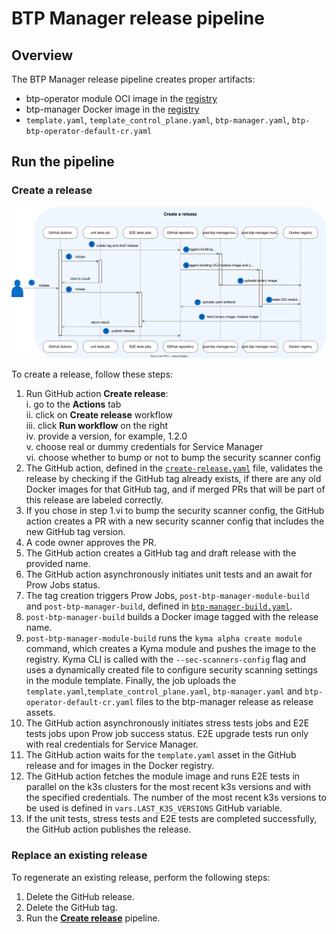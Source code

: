 # BTP Manager release pipeline

## Overview

The BTP Manager release pipeline creates proper artifacts:
 - btp-operator module OCI image in the [registry](https://console.cloud.google.com/artifacts/docker/kyma-project/europe/prod/btp-manager)
 - btp-manager Docker image in the [registry](https://console.cloud.google.com/artifacts/docker/kyma-project/europe/prod/unsigned%2Fcomponent-descriptors%2Fkyma.project.io%2Fmodule%2Fbtp-operator)
 - `template.yaml`, `template_control_plane.yaml`, `btp-manager.yaml`, `btp-btp-operator-default-cr.yaml`

## Run the pipeline

### Create a release

![Release diagram](../assets/release.svg)

To create a release, follow these steps:

1. Run GitHub action **Create release**:  
   i.  go to the **Actions** tab  
   ii. click on **Create release** workflow   
   iii. click  **Run workflow** on the right  
   iv. provide a version, for example, 1.2.0  
   v. choose real or dummy credentials for Service Manager  
   vi. choose whether to bump or not to bump the security scanner config
2. The GitHub action, defined in the [`create-release.yaml`](/.github/workflows/create-release.yaml) file, validates the release by checking if the GitHub tag already exists, if there are any old Docker images for that GitHub tag, and if merged PRs that will be part of this release are labeled correctly.
3. If you chose in step 1.vi to bump the security scanner config, the GitHub action creates a PR with a new security scanner config that includes the new GitHub tag version.
4. A code owner approves the PR. 
5. The GitHub action creates a GitHub tag and draft release with the provided name.
6. The GitHub action asynchronously initiates unit tests and an await for Prow Jobs status.
7. The tag creation triggers Prow Jobs, `post-btp-manager-module-build` and `post-btp-manager-build`, defined in [`btp-manager-build.yaml`](https://github.com/kyma-project/test-infra/blob/main/prow/jobs/kyma-project/btp-manager/btp-manager-build.yaml).
8. `post-btp-manager-build` builds a Docker image tagged with the release name.
9. `post-btp-manager-module-build` runs the `kyma alpha create module` command, which creates a Kyma module and pushes the image to the registry. Kyma CLI is called with the `--sec-scanners-config` flag and uses a dynamically created file to configure security scanning settings in the module template. Finally, the job uploads the `template.yaml`,`template_control_plane.yaml`, `btp-manager.yaml` and `btp-operator-default-cr.yaml` files to the btp-manager release as release assets.
10. The GitHub action asynchronously initiates stress tests jobs and E2E tests jobs upon Prow job success status. E2E upgrade tests run only with real credentials for Service Manager.
11. The GitHub action waits for the `template.yaml` asset in the GitHub release and for images in the Docker registry.
12. The GitHub action fetches the module image and runs E2E tests in parallel on the k3s clusters for the most recent k3s versions and with the specified credentials. The number of the most recent k3s versions to be used is defined in `vars.LAST_K3S_VERSIONS` GitHub variable. 
13. If the unit tests, stress tests and E2E tests are completed successfully, the GitHub action publishes the release.


### Replace an existing release

To regenerate an existing release, perform the following steps:

1. Delete the GitHub release.
2. Delete the GitHub tag.
3. Run the [**Create release**](#create-a-release) pipeline. 
